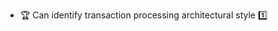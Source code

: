 * <span id="outcome-explain">:trophy: Can identify transaction processing architectural style :one:</span>
